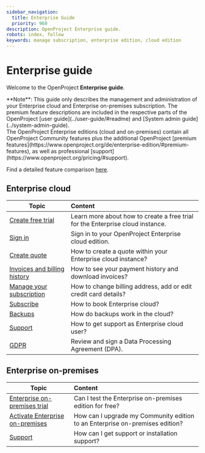 ```yaml
---
sidebar_navigation:
  title: Enterprise Guide
  priority: 960
description: OpenProject Enterprise guide.
robots: index, follow
keywords: manage subscription, enterprise edition, cloud edition
---
```

# Enterprise guide

Welcome to the OpenProject **Enterprise guide**.

<div class="alert alert-info" role="alert">
**Note**: This guide only describes the management and administration of your Enterprise cloud and Enterprise on-premises subscription. 
The premium feature descriptions are included in the respective parts of the OpenProject [user guide](../user-guide/#readme) and [System admin guide](../system-admin-guide).
</div>
The OpenProject Enterprise editions (cloud and on-premises) contain all OpenProject Community features plus the additional OpenProject [premium features](https://www.openproject.org/de/enterprise-edition/#premium-features), as well as professional [support](https://www.openproject.org/pricing/#support).

Find a detailed feature comparison [here](https://www.openproject.org/pricing/#features).


## Enterprise cloud

| Topic                                                        | Content                                                      |
| ------------------------------------------------------------ | :----------------------------------------------------------- |
| [Create free trial](./enterprise-cloud-guide/create-cloud-trial) | Learn more about how to create a free trial for the Enterprise cloud instance. |
| [Sign in](./enterprise-cloud-guide/sign-in/)                 | Sign in to your OpenProject Enterprise cloud edition.        |
| [Create quote](./enterprise-cloud-guide/create-quote-cloud)  | How to create a quote within your Enterprise cloud instance? |
| [Invoices and billing history](./enterprise-cloud-guide/invoices-and-billing-history) | How to see your payment history and download invoices?       |
| [Manage your subscription](./enterprise-cloud-guide/manage-cloud-subscription) | How to change billing address, add or edit credit card details? |
| [Subscribe](./enterprise-cloud-guide/book-cloud)             | How to book Enterprise cloud?                                |
| [Backups](./enterprise-cloud-guide/backups)                  | How do backups work in the cloud?                            |
| [Support](./enterprise-cloud-guide/support)                  | How to get support as Enterprise cloud user?                 |
| [GDPR](./enterprise-cloud-guide/GDPR)                        | Review and sign a Data Processing Agreement (DPA).           |



## Enterprise on-premises

| Topic                                                        | Content                                                      |
| ------------------------------------------------------------ | :----------------------------------------------------------- |
| [Enterprise on-premises trial](./enterprise-on-premises-guide/enterprise-on-premises-trial/) | Can I test the Enterprise on-premises edition for free?      |
| [Activate Enterprise on-premises](./enterprise-on-premises-guide/activate-enterprise-on-premises) | How can I upgrade my Community edition to an Enterprise on-premises edition? |
| [Support](./enterprise-on-premises-guide/support)            | How can I get support or installation support?               |

